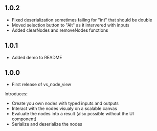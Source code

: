 ## 1.0.2

* Fixed deserialization sometimes failing for "int" that should be double
* Moved selection button to "Alt" as it intervered with inputs
* Added clearNodes and removeNodes functions

## 1.0.1

* Added demo to README

## 1.0.0

* First release of vs_node_view

Introduces:
* Create you own nodes with typed inputs and outputs
* Interact with the nodes visualy on a scalable canvas
* Evaluate the nodes into a result (also possible without the UI component)
* Serialize and deserialize the nodes
